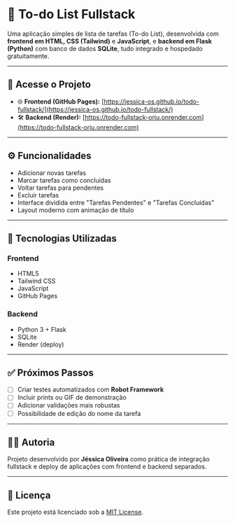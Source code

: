 # 📝 To-do List Fullstack

Uma aplicação simples de lista de tarefas (To-do List), desenvolvida com **frontend em HTML, CSS (Tailwind)** e **JavaScript**, e **backend em Flask (Python)** com banco de dados **SQLite**, tudo integrado e hospedado gratuitamente.

---

## 🔗 Acesse o Projeto

- 🌐 **Frontend (GitHub Pages):** [https://jessica-os.github.io/todo-fullstack/](https://jessica-os.github.io/todo-fullstack/)
- 🛠️ **Backend (Render):** [https://todo-fullstack-orju.onrender.com](https://todo-fullstack-orju.onrender.com)

---

## ⚙️ Funcionalidades

- Adicionar novas tarefas
- Marcar tarefas como concluídas
- Voltar tarefas para pendentes
- Excluir tarefas
- Interface dividida entre "Tarefas Pendentes" e "Tarefas Concluídas"
- Layout moderno com animação de título

---

## 🧰 Tecnologias Utilizadas

### Frontend

- HTML5
- Tailwind CSS
- JavaScript
- GitHub Pages

### Backend

- Python 3 + Flask
- SQLite
- Render (deploy)

---

## ✅ Próximos Passos

- [ ] Criar testes automatizados com **Robot Framework**
- [ ] Incluir prints ou GIF de demonstração
- [ ] Adicionar validações mais robustas
- [ ] Possibilidade de edição do nome da tarefa

---

## 👩‍💻 Autoria

Projeto desenvolvido por **Jéssica Oliveira** como prática de integração fullstack e deploy de aplicações com frontend e backend separados.

---

## 📝 Licença

Este projeto está licenciado sob a [MIT License](LICENSE).



